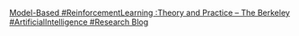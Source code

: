 [Model-Based #ReinforcementLearning :Theory and Practice – The Berkeley #ArtificialIntelligence #Research Blog](https://qi.tc/qi/113999)